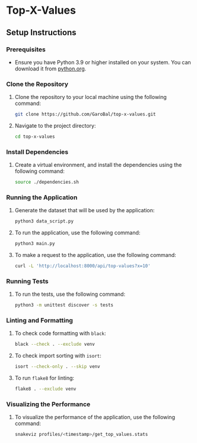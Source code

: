 # Top-X-Values

## Setup Instructions

### Prerequisites

- Ensure you have Python 3.9 or higher installed on your system. You can download it from [python.org](https://www.python.org/downloads/).

### Clone the Repository

1. Clone the repository to your local machine using the following command:
    ```sh
    git clone https://github.com/GaroBal/top-x-values.git
    ```
2. Navigate to the project directory:
    ```sh
    cd top-x-values
    ```

### Install Dependencies

1. Create a virtual environment, and install the dependencies using the following command:
    ```sh
    source ./dependencies.sh
    ```

### Running the Application


1. Generate the dataset that will be used by the application:
    ```sh
    python3 data_script.py
    ```

2. To run the application, use the following command:
    ```sh
    python3 main.py
    ```

3. To make a request to the application, use the following command:
    ```sh
    curl -L 'http://localhost:8000/api/top-values?x=10'
    ```

### Running Tests

1. To run the tests, use the following command:
    ```sh
    python3 -m unittest discover -s tests
    ```

### Linting and Formatting

1. To check code formatting with `black`:
    ```sh
    black --check . --exclude venv
    ```
2. To check import sorting with `isort`:
    ```sh
    isort --check-only . --skip venv
    ```
3. To run `flake8` for linting:
    ```sh
    flake8 . --exclude venv
    ```
   
### Visualizing the Performance

1. To visualize the performance of the application, use the following command:
    ```sh
    snakeviz profiles/<timestamp>/get_top_values.stats
    ```